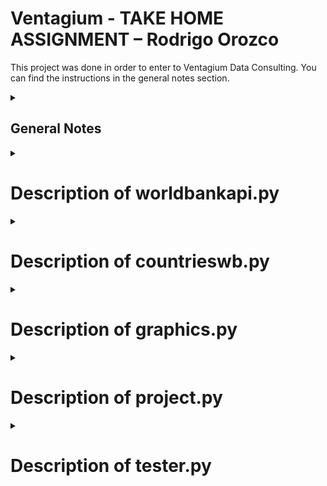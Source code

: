 # Ventagium - TAKE HOME ASSIGNMENT – Rodrigo Orozco

This project was done in order to enter to Ventagium Data Consulting.
You can find the instructions in the general notes section.

<details><summary><h2>General Notes</h2></summary>
<p>

## Activate virtual env and check if pip is up-to-day
```
source env/bin/activate
python3 -m pip install --upgrade pip
```

## Instructions
Crear un pipeline con Python, el cual debe: 

1. Extraer los datos correspondientes al total de población de cada país a través de los años usando la API JSON de Indicadores del Banco Mundial.  
[Documentación](https://datahelpdesk.worldbank.org/knowledgebase/articles/889392-about-the-indicators-api-documentation)
[URL para extraer información sobre totales de población](http://api.worldbank.org/v2/country/all/indicator/SP.POP.TOTL?format=json)

 > Puedes usar el parámetro page=n para obtener la página número n. 

2. Almacenar los datos extraídos en un objeto DataFrame de la librería Pandas.
3. Presenta la información importante que hayas encontrado sobre la población de cada país usando los modelos que creas más convenientes.  
4. Analizar los resultados y proporcionar conclusiones generales sobre el desempeño de los modelos que utilizaste. Siéntete libre de usar herramientas de visualización de datos para presentar tus resultados. 

> Haz tu mejor esfuerzo para crear código simple, leíble, eficiente, modular y de preferencia basado en objetos. Debes enviar tu código y resultados al correo guillermo.carsolio@ventagium.com 1 día antes de tu entrevista. 

</p>
</details>

<details><summary><h1>Description of worldbankapi.py</h1></summary>
<p>

## WorldBankAPI class
This file contains the WorldBankAPI class to connect to The World Bank API that allows for the search and retrieval of the public, Bank documents available in the Documents & Reports site.  Records can be retrieved in a format useful for research and for inclusion in web sites outside of Documents & Reports and the World Bank. To read more about it, visit [World Bank API documentation](https://datahelpdesk.worldbank.org/knowledgebase/articles/889392-about-the-indicators-api-documentation)

## Methods of the World Bank API class
The class WorldBankAPI() recieves the country code to work.
It contains several methods that allows us to consult the following indicators about the country given as the parameter and also need the ISOcode of the country.

1. To consult the population use:
```
get_population(country_code)
```

2. To consult the Gross Domestic Product (GPD) use:
```
get_gdp_per_capita(country_code)
```

3. To consult the health expenditure per capita use:
```
get_health_exp_per_capita(country_code)
```

4. To consult the inflation rate per year  use:
```
get_inflation(self, country_code)
```

5. To consult the unamployment (% of total labor force) use:
```
get_unemployment(country_code)
```

6. To consult the Foreign Direct Investment (FDI) use:
```
get_fdi_data(country_code)
```

For the purpouse of the task, the most important method is:
````
get_all_data(country_code, country_name)
````
It allows us to retrieve all the data from the previous methods, generates a dataframe and saves them into a CSV file.

</p>
</details>

<details><summary><h1>Description of countrieswb.py</h1></summary>
<p>
The file counstrieswb.py only stores a single class and it is used to consult and create the list with tuples of all the continent and territories.
The method inside this get_countries() retourns a list of tuples, it is useful because we have the relationship between the name and the isocode.
</p>
</details>

<details><summary><h1>Description of graphics.py</h1></summary>
<p>
Its purpose is to plot charts using the dataframes created in the for cicle using the worldbankapi class.

> The charts are being store in the charts directory.

There are four classes that generate charts.

<h2> 1. Population chart class </h2>

It generates a circle chart using the dataframe with all the countries. It only need the dataframe to work, in the project, it is being used like that:
```
PopulationChart(df_all)
population_chart.plot()
```
Example of the chart generated:
<p align="center">
  <img src="charts/population_chart.png" width="50%" alt="population chart">
</p>

<h2> 2. GDP bar chart </h2>

It generates a bar chart using the dataframe with all the countries. It needs the dataframe to work and the starting year to show. In the project, it is being used like that:
```
gdp_chart = GDPChart(df_all, 2016)
gdp_chart.plot()
```
Example of the chart generated:
<p align="center">
  <img src="charts/gpd_chart.png" width="50%" alt="gdp chart">
</p>

<h2> 3. Unemployment line chart </h2>

It generates a line chart using the dataframe with all the countries. It only needs the dataframe to work. In the project, it is being used like that:
```
unemployment_chart = UnemploymentChart(df_all)
unemployment_chart.plot()
```
Example of the chart generated:
<p align="center">
  <img src="charts/unemployment_chart.png" width="50%" alt="unemployment chart">
</p>

<h2> 4. FDI vs Inflation Chart </h2>

It generates a scatter chart using the dataframe with all the countries. You need to type as parameters the dataframe, the country and the start year (In this case the start year is not needed because it was declared in graphics.py as 2000). In the project, it is being used like that:
```
chart = FDIInflationChart(df_all, 'Mexico')
chart.plot()
```
Example of the chart generated:
<p align="center">
  <img src="charts/fdi_inflation_chart.png" width="50%" alt="FDI vs inflation chart">
</p>

> Note: Remeber that this graphic is only for one country.

</p>
</details>

<details><summary><h1>Description of project.py</h1></summary>
<p>
Project.py is the main file of the project because it is responsible of run the classes and methods needed to achieve the goal descrived in the instructions.

Basically, at this moment is calling the CountriesWBAPI class to get all the countries as a list of tuples and use it to iterate a for cicle using the name of the country and the code. Inside this cicle the WorldBankAPI class is called to generate all the data from the country list.
> Currently the cicle is stoping with a count of 9 countries, because of testing purpouses.
   
</p>
</details>

<details><summary><h1>Description of tester.py</h1></summary>
<p>
The tester.py file 
</p>
</details>
